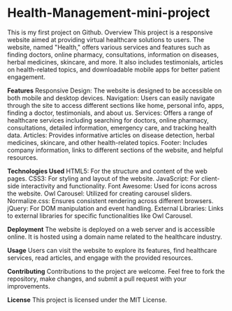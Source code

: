 # Health-Management-mini-project
This is my first project on Github.
Overview
This project is a responsive website aimed at providing virtual healthcare solutions to users. The website, named "Health," offers various services and features such as finding doctors, online pharmacy, consultations, information on diseases, herbal medicines, skincare, and more. It also includes testimonials, articles on health-related topics, and downloadable mobile apps for better patient engagement.

**Features**
Responsive Design: The website is designed to be accessible on both mobile and desktop devices.
Navigation: Users can easily navigate through the site to access different sections like home, personal info, apps, finding a doctor, testimonials, and about us.
Services: Offers a range of healthcare services including searching for doctors, online pharmacy, consultations, detailed information, emergency care, and tracking health data.
Articles: Provides informative articles on disease detection, herbal medicines, skincare, and other health-related topics.
Footer: Includes company information, links to different sections of the website, and helpful resources.

**Technologies Used**
HTML5: For the structure and content of the web pages.
CSS3: For styling and layout of the website.
JavaScript: For client-side interactivity and functionality.
Font Awesome: Used for icons across the website.
Owl Carousel: Utilized for creating carousel sliders.
Normalize.css: Ensures consistent rendering across different browsers.
jQuery: For DOM manipulation and event handling.
External Libraries: Links to external libraries for specific functionalities like Owl Carousel.

**Deployment**
The website is deployed on a web server and is accessible online. It is hosted using a domain name related to the healthcare industry.

**Usage**
Users can visit the website to explore its features, find healthcare services, read articles, and engage with the provided resources.

**Contributing**
Contributions to the project are welcome. Feel free to fork the repository, make changes, and submit a pull request with your improvements.

**License**
This project is licensed under the MIT License.
